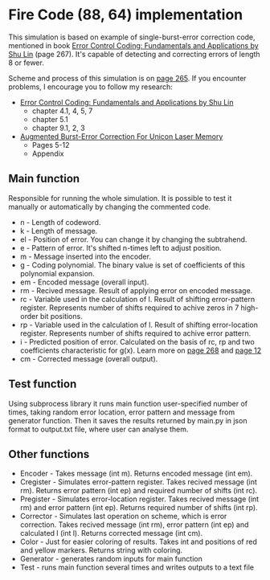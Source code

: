 # Fire Code (88, 64) implementation
This simulation is based on example of single-burst-error correction code, mentioned in book [Error Control Coding: Fundamentals and Applications by Shu Lin](https://pg024ec.files.wordpress.com/2013/09/error-control-coding-by-shu-lin.pdf) (page 267). It's capable of detecting and correcting errors of length 8 or fewer.

Scheme and process of this simulation is on [page 265](https://pg024ec.files.wordpress.com/2013/09/error-control-coding-by-shu-lin.pdf). If you encounter problems, I encourage you to follow my research:
* [Error Control Coding: Fundamentals and Applications by Shu Lin](https://pg024ec.files.wordpress.com/2013/09/error-control-coding-by-shu-lin.pdf)
    * chapter 4.1, 4, 5, 7
    * chapter 5.1
    * chapter 9.1, 2, 3
* [Augmented Burst-Error Correction For Unicon Laser Memory](https://ntrs.nasa.gov/api/citations/19750017564/downloads/19750017564.pdf)
    * Pages 5-12
    * Appendix

## Main function
Responsible for running the whole simulation. It is possible to test it manually or automatically by changing the commented code. 
* n - Length of codeword.
* k - Length of message.
* el - Position of error. You can change it by changing the subtrahend.
* e - Pattern of error. It's shifted n-times left to adjust position.
* m - Message inserted into the encoder.
* g - Coding polynomial. The binary value is set of coefficients of this polynomial expansion.
* em - Encoded message (overall input).
* rm - Recived message. Result of applying error on encoded message.
* rc - Variable used in the calculation of l. Result of shifting error-pattern register. Represents number of shifts required to achive zeros in 7 high-order bit positions.
* rp - Variable used in the calculation of l. Result of shifting error-location register. Represents number of shifts required to achive error pattern.
* i - Predicted position of error. Calculated on the basis of rc, rp and two coefficients characteristic for g(x). Learn more on [page 268](https://pg024ec.files.wordpress.com/2013/09/error-control-coding-by-shu-lin.pdf) and [page 12](https://ntrs.nasa.gov/api/citations/19750017564/downloads/19750017564.pdf)
* cm - Corrected message (overall output).

## Test function
Using subprocess library it runs main function user-specified number of times, taking random error location, error pattern and message from generator function. Then it saves the results returned by main.py in json format to output.txt file, where user can analyse them.

## Other functions
* Encoder - Takes message (int m). Returns encoded message (int em).
* Cregister - Simulates error-pattern register. Takes recived message (int rm). Returns error pattern (int ep) and required number of shifts (int rc).
* Pregister - Simulates error-location register. Takes recived message (int rm) and error pattern (int ep). Returns required number of shifts (int rp).
* Corrector - Simulates last operation on scheme, which is error correction. Takes recived message (int rm), error pattern (int ep) and calculated l (int l). Returns corrected message (int cm).
* Color - Just for easier coloring of results. Takes int and positions of red and yellow markers. Returns string with coloring.
* Generator - generates random inputs for main function
* Test - runs main function several times and writes outputs to a text file
